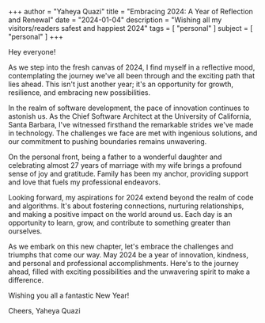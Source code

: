 +++
author = "Yaheya Quazi"
title = "Embracing 2024: A Year of Reflection and Renewal"
date = "2024-01-04"
description = "Wishing all my visitors/readers safest and happiest 2024"
tags = [
"personal"
]
subject = [
"personal"
]
+++

Hey everyone!

As we step into the fresh canvas of 2024, I find myself in a reflective mood, contemplating the journey we've all been through and the exciting path that lies ahead. This isn't just another year; it's an opportunity for growth, resilience, and embracing new possibilities.

In the realm of software development, the pace of innovation continues to astonish us. As the Chief Software Architect at the University of California, Santa Barbara, I've witnessed firsthand the remarkable strides we've made in technology. The challenges we face are met with ingenious solutions, and our commitment to pushing boundaries remains unwavering.

On the personal front, being a father to a wonderful daughter and celebrating almost 27 years of marriage with my wife brings a profound sense of joy and gratitude. Family has been my anchor, providing support and love that fuels my professional endeavors.

Looking forward, my aspirations for 2024 extend beyond the realm of code and algorithms. It's about fostering connections, nurturing relationships, and making a positive impact on the world around us. Each day is an opportunity to learn, grow, and contribute to something greater than ourselves.

As we embark on this new chapter, let's embrace the challenges and triumphs that come our way. May 2024 be a year of innovation, kindness, and personal and professional accomplishments. Here's to the journey ahead, filled with exciting possibilities and the unwavering spirit to make a difference.

Wishing you all a fantastic New Year!

Cheers,
Yaheya Quazi




